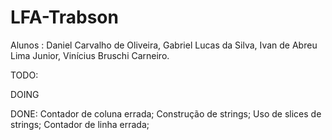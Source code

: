 # LFA-Trabson
Alunos : Daniel Carvalho de Oliveira, Gabriel Lucas da Silva, Ivan de Abreu Lima Junior, Vinícius Bruschi Carneiro. 

TODO:
  
DOING

DONE:
  Contador de coluna errada;
  Construção de strings;
  Uso de slices de strings;
  Contador de linha errada;
